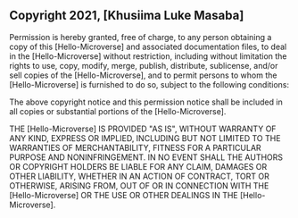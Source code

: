 ## Copyright 2021, [Khusiima Luke Masaba]


Permission is hereby granted, free of charge, to any person obtaining a copy of this [Hello-Microverse] and associated documentation files, to deal in the [Hello-Microverse] without restriction, including without limitation the rights to use, copy, modify, merge, publish, distribute, sublicense, and/or sell copies of the [Hello-Microverse], and to permit persons to whom the [Hello-Microverse] is furnished to do so, subject to the following conditions:

The above copyright notice and this permission notice shall be included in all copies or substantial portions of the [Hello-Microverse].

THE [Hello-Microverse] IS PROVIDED "AS IS", WITHOUT WARRANTY OF ANY KIND, EXPRESS OR IMPLIED, INCLUDING BUT NOT LIMITED TO THE WARRANTIES OF MERCHANTABILITY, FITNESS FOR A PARTICULAR PURPOSE AND NONINFRINGEMENT. IN NO EVENT SHALL THE AUTHORS OR COPYRIGHT HOLDERS BE LIABLE FOR ANY CLAIM, DAMAGES OR OTHER LIABILITY, WHETHER IN AN ACTION OF CONTRACT, TORT OR OTHERWISE, ARISING FROM, OUT OF OR IN CONNECTION WITH THE [Hello-Microverse] OR THE USE OR OTHER DEALINGS IN THE [Hello-Microverse].
